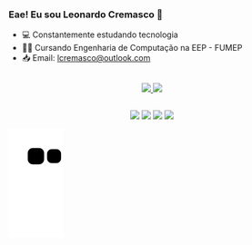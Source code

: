 ### Eae! Eu sou Leonardo Cremasco 👋

- 💻 Constantemente estudando tecnologia
- 👨‍🎓 Cursando Engenharia de Computação na EEP - FUMEP
- 📥 Email: lcremasco@outlook.com

##

<div align="center">
  <a href="https://github.com/rafaballerini">
  <img height="165em" src="https://github-readme-stats-sigma-five.vercel.app/api?username=guifabretti&show_icons=true&theme=radical&include_all_commits=true&count_private=true"/>
  <img height="120em" src="https://github-readme-stats-sigma-five.vercel.app/api/top-langs/?username=guifabretti&layout=compact&langs_count=7&theme=radical"/>
</div>
 
##  
  
  
  <p align="center">
    <a href="https://api.whatsapp.com/send?phone=5519999684545" target="_blank"><img src="https://img.shields.io/badge/WhatsApp-25D366?style=for-the-badge&logo=whatsapp&logoColor=white" target="_blank"></a> 
    <a href="https://www.instagram.com/leocremasco_" target="_blank"><img src="https://img.shields.io/badge/-Instagram-%23E4405F?style=for-the-badge&logo=instagram&logoColor=white" target="_blank"></a>
    <a href = "mailto:guifabretti@hotmail.com"><img src="https://img.shields.io/badge/Microsoft_Outlook-0078D4?style=for-the-badge&logo=microsoft-outlook&logoColor=white" target="_blank"></a>
  <a href="https://www.linkedin.com/in/guilhermefabretti/" target="_blank"><img src="https://img.shields.io/badge/-LinkedIn-%230077B5?style=for-the-badge&logo=linkedin&logoColor=white" target="_blank"></a> 

   
 ![Snake animation](https://github.com/guifabretti/guifabretti/blob/output/github-contribution-grid-snake.svg)
